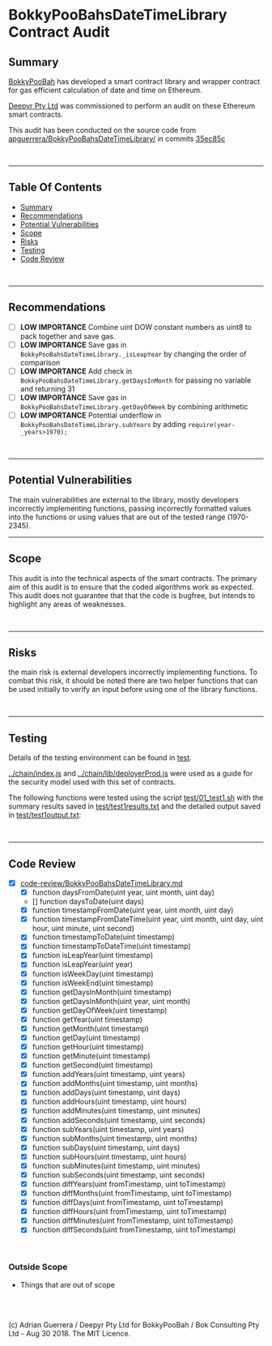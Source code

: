 # BokkyPooBahsDateTimeLibrary Contract Audit



## Summary

[BokkyPooBah](https://www.bokconsulting.com.au/) has developed a smart contract library and wrapper contract for gas efficient calculation of date and time on Ethereum.

[Deepyr Pty Ltd](https://www.deepyr.com) was commissioned to perform an audit on these Ethereum smart contracts.

This audit has been conducted on the source code from [apguerrera/BokkyPooBahsDateTimeLibrary/](https://github.com/apguerrera/BokkyPooBahsDateTimeLibrary/) in commits [35ec85c](https://github.com/apguerrera/BokkyPooBahsDateTimeLibrary/commit/35ec85c91f1990d8c266772c29001bb19a5334d8)


<br />

<hr />

## Table Of Contents

* [Summary](#summary)
* [Recommendations](#recommendations)
* [Potential Vulnerabilities](#potential-vulnerabilities)
* [Scope](#scope)
* [Risks](#risks)
* [Testing](#testing)
* [Code Review](#code-review)

<br />

<hr />

## Recommendations
* [ ] **LOW IMPORTANCE** Combine uint DOW constant numbers as uint8 to pack together and save gas.
* [ ] **LOW IMPORTANCE** Save gas in `BokkyPooBahsDateTimeLibrary._isLeapYear` by changing the order of comparison
* [ ] **LOW IMPORTANCE** Add check in `BokkyPooBahsDateTimeLibrary.getDaysInMonth` for passing no variable and returning 31
* [ ] **LOW IMPORTANCE** Save gas in `BokkyPooBahsDateTimeLibrary.getDayOfWeek` by combining arithmetic
* [ ] **LOW IMPORTANCE** Potential underflow in `BokkyPooBahsDateTimeLibrary.subYears` by adding `require(year-_years>1970);`
<br />

<hr />

## Potential Vulnerabilities

The main vulnerabilities are external to the library, mostly developers incorrectly implementing functions, passing incorrectly formatted values into the functions or using values that are out of the tested range (1970-2345).
<br />

<hr />

## Scope

This audit is into the technical aspects of the smart contracts. The primary aim of this audit is to ensure that the coded algorithms work as expected. This audit does not guarantee that that the code is bugfree, but intends to highlight any areas of weaknesses.

<br />

<hr />

## Risks

the main risk is external developers incorrectly implementing functions. To combat this risk, it should be noted there are two helper functions that can be used initially to verify an input before using one of the library functions.

<br />

<hr />

## Testing

Details of the testing environment can be found in [test](test).

[../chain/index.js](../chain/index.js) and [../chain/lib/deployerProd.js](../chain/lib/deployerProd.js) were used as a guide for the security model used with this set of contracts.

The following functions were tested using the script [test/01_test1.sh](test/01_test1.sh) with the summary results saved
in [test/test1results.txt](test/test1results.txt) and the detailed output saved in [test/test1output.txt](test/test1output.txt):



<br />

<hr />

## Code Review

* [x] [code-review/BokkyPooBahsDateTimeLibrary.md](code-review/BokkyPooBahsDateTimeLibrary.md)
  * [x] function daysFromDate(uint year, uint month, uint day)
  * [] function daysToDate(uint days)
  * [x] function timestampFromDate(uint year, uint month, uint day)
  * [x] function timestampFromDateTime(uint year, uint month, uint day, uint hour, uint minute, uint second)
  * [x] function timestampToDate(uint timestamp)
  * [x] function timestampToDateTime(uint timestamp)
  * [x] function isLeapYear(uint timestamp)
  * [x] function isLeapYear(uint year)
  * [x] function isWeekDay(uint timestamp)
  * [x] function isWeekEnd(uint timestamp)
  * [x] function getDaysInMonth(uint timestamp)
  * [x] function getDaysInMonth(uint year, uint month)
  * [x] function getDayOfWeek(uint timestamp)
  * [x] function getYear(uint timestamp)
  * [x] function getMonth(uint timestamp)
  * [x] function getDay(uint timestamp)
  * [x] function getHour(uint timestamp)
  * [x] function getMinute(uint timestamp)
  * [x] function getSecond(uint timestamp)
  * [x] function addYears(uint timestamp, uint years)
  * [x] function addMonths(uint timestamp, uint months)
  * [x] function addDays(uint timestamp, uint days)
  * [x] function addHours(uint timestamp, uint hours)
  * [x] function addMinutes(uint timestamp, uint minutes)
  * [x] function addSeconds(uint timestamp, uint seconds)
  * [x] function subYears(uint timestamp, uint years)
  * [x] function subMonths(uint timestamp, uint months)
  * [x] function subDays(uint timestamp, uint days)
  * [x] function subHours(uint timestamp, uint hours)
  * [x] function subMinutes(uint timestamp, uint minutes)
  * [x] function subSeconds(uint timestamp, uint seconds)
  * [x] function diffYears(uint fromTimestamp, uint toTimestamp)
  * [x] function diffMonths(uint fromTimestamp, uint toTimestamp)
  * [x] function diffDays(uint fromTimestamp, uint toTimestamp)
  * [x] function diffHours(uint fromTimestamp, uint toTimestamp)
  * [x] function diffMinutes(uint fromTimestamp, uint toTimestamp)
  * [x] function diffSeconds(uint fromTimestamp, uint toTimestamp)

<br />



### Outside Scope

* Things that are out of scope

<br />

<br />

(c) Adrian Guerrera / Deepyr Pty Ltd for BokkyPooBah / Bok Consulting Pty Ltd - Aug 30 2018. The MIT Licence.
